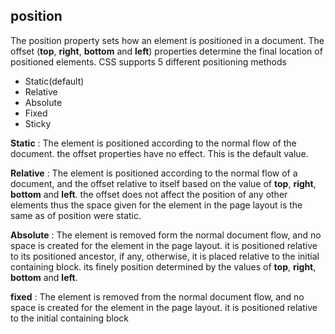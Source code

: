 ## position
The position property sets how an element is positioned in a document. The offset (**top**, **right**, **bottom** and **left**) properties determine the final location of positioned elements. CSS supports 5 different positioning methods
 - Static(default)
 - Relative
 - Absolute
 - Fixed
 - Sticky

**Static**
: The element is positioned according to the normal flow of the document. the offset properties have no effect. This is the default value.

**Relative**
: The element is positioned according to the normal flow of a document, and the offset relative to itself based on the value of **top**, **right**, **bottom** and **left**. the offset does not affect the position of any other elements thus the space given for the element in the page layout is the same as of position were static.

**Absolute**
: The element is removed form the normal document flow, and no space is created for the element in the page layout. it is positioned relative to its positioned ancestor, if any, otherwise, it is placed relative to the initial containing block. its finely position determined by the values of **top**, **right**, **bottom** and **left**.

**fixed**
: The element is removed from the normal document flow, and no space is created for the element in the page layout. it is positioned relative to the initial containing block
<!--stackedit_data:
eyJoaXN0b3J5IjpbMjk3ODM1NjUzLC0xNTc4NzU0MjU2LDExOD
k1MDI3NDYsLTcwOTU5MjgwNywxODMwMTI3NzI0LDE3MTQxOTAx
NjAsLTIxMzE3Njk4MCwxMzEwODE5Njk2LC0yMTMxNzY5ODBdfQ
==
-->